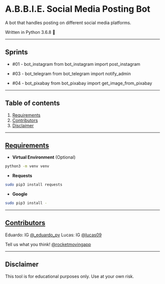 # A.B.B.I.E. Social Media Posting Bot

A bot that handles posting on different social media platforms.

Written in Python 3.6.8 🐍

---

## Sprints

* #01 - bot_instagram
from bot_instagram import post_instagram

* #03 - bot_telegram
from bot_telegram import notify_admin

* #04 - bot_pixabay
from bot_pixabay import get_image_from_pixabay

---

## Table of contents

1. [Requirements](https://github.com/rocketmovingapp/abbie_social_post_bot#requirements)
2. [Contributors](https://github.com/rocketmovingapp/abbie_social_post_bot#contributors)
3. [Disclaimer](https://github.com/rocketmovingapp/abbie_social_post_bot#disclaimer)

---

## [Requirements](#requirements)

* <strong>Virtual Environment</strong> (Optional)
 ```bash
python3 -m venv venv
 ```

* <strong>Requests</strong>
 ```bash
sudo pip3 install requests
 ```

* <strong>Google </strong>
 ```bash
sudo pip3 install -
 ```

---

## [Contributors](#contributors)

Eduardo: IG [@_eduardo_py](https://www.instagram.com/_eduardo_py)
Lucas: IG [@lucas09](https://www.instagram.com/lucas039)

Tell us what you think! [@rocketmovingapp](https://www.instagram.com/rocketmovingapp)

---

## Disclaimer

This tool is for educational purposes only. Use at your own risk.